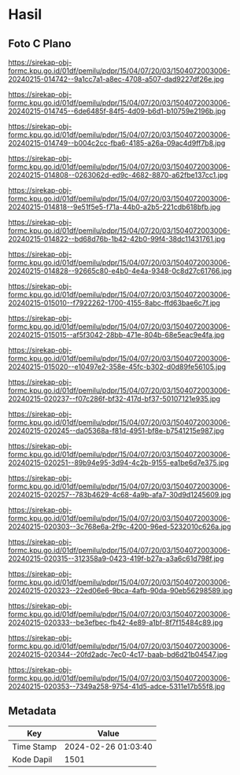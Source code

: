 # Hasil

## Foto C Plano

https://sirekap-obj-formc.kpu.go.id/01df/pemilu/pdpr/15/04/07/20/03/1504072003006-20240215-014742--9a1cc7a1-a8ec-4708-a507-dad9227df26e.jpg

https://sirekap-obj-formc.kpu.go.id/01df/pemilu/pdpr/15/04/07/20/03/1504072003006-20240215-014745--6de6485f-84f5-4d09-b6d1-b10759e2196b.jpg

https://sirekap-obj-formc.kpu.go.id/01df/pemilu/pdpr/15/04/07/20/03/1504072003006-20240215-014749--b004c2cc-fba6-4185-a26a-09ac4d9ff7b8.jpg

https://sirekap-obj-formc.kpu.go.id/01df/pemilu/pdpr/15/04/07/20/03/1504072003006-20240215-014808--0263062d-ed9c-4682-8870-a62fbe137cc1.jpg

https://sirekap-obj-formc.kpu.go.id/01df/pemilu/pdpr/15/04/07/20/03/1504072003006-20240215-014818--9e51f5e5-f71a-44b0-a2b5-221cdb618bfb.jpg

https://sirekap-obj-formc.kpu.go.id/01df/pemilu/pdpr/15/04/07/20/03/1504072003006-20240215-014822--bd68d76b-1b42-42b0-99f4-38dc11431761.jpg

https://sirekap-obj-formc.kpu.go.id/01df/pemilu/pdpr/15/04/07/20/03/1504072003006-20240215-014828--92665c80-e4b0-4e4a-9348-0c8d27c61766.jpg

https://sirekap-obj-formc.kpu.go.id/01df/pemilu/pdpr/15/04/07/20/03/1504072003006-20240215-015010--f7922262-1700-4155-8abc-ffd63bae6c7f.jpg

https://sirekap-obj-formc.kpu.go.id/01df/pemilu/pdpr/15/04/07/20/03/1504072003006-20240215-015015--af5f3042-28bb-471e-804b-68e5eac9e4fa.jpg

https://sirekap-obj-formc.kpu.go.id/01df/pemilu/pdpr/15/04/07/20/03/1504072003006-20240215-015020--e10497e2-358e-45fc-b302-d0d89fe56105.jpg

https://sirekap-obj-formc.kpu.go.id/01df/pemilu/pdpr/15/04/07/20/03/1504072003006-20240215-020237--f07c286f-bf32-417d-bf37-50107121e935.jpg

https://sirekap-obj-formc.kpu.go.id/01df/pemilu/pdpr/15/04/07/20/03/1504072003006-20240215-020245--da05368a-f81d-4951-bf8e-b7541215e987.jpg

https://sirekap-obj-formc.kpu.go.id/01df/pemilu/pdpr/15/04/07/20/03/1504072003006-20240215-020251--89b94e95-3d94-4c2b-9155-ea1be6d7e375.jpg

https://sirekap-obj-formc.kpu.go.id/01df/pemilu/pdpr/15/04/07/20/03/1504072003006-20240215-020257--783b4629-4c68-4a9b-afa7-30d9d1245609.jpg

https://sirekap-obj-formc.kpu.go.id/01df/pemilu/pdpr/15/04/07/20/03/1504072003006-20240215-020303--3c768e6a-2f9c-4200-96ed-5232010c626a.jpg

https://sirekap-obj-formc.kpu.go.id/01df/pemilu/pdpr/15/04/07/20/03/1504072003006-20240215-020315--312358a9-0423-419f-b27a-a3a6c61d798f.jpg

https://sirekap-obj-formc.kpu.go.id/01df/pemilu/pdpr/15/04/07/20/03/1504072003006-20240215-020323--22ed06e6-9bca-4afb-90da-90eb56298589.jpg

https://sirekap-obj-formc.kpu.go.id/01df/pemilu/pdpr/15/04/07/20/03/1504072003006-20240215-020333--be3efbec-fb42-4e89-a1bf-8f7f15484c89.jpg

https://sirekap-obj-formc.kpu.go.id/01df/pemilu/pdpr/15/04/07/20/03/1504072003006-20240215-020344--20fd2adc-7ec0-4c17-baab-bd6d21b04547.jpg

https://sirekap-obj-formc.kpu.go.id/01df/pemilu/pdpr/15/04/07/20/03/1504072003006-20240215-020353--7349a258-9754-41d5-adce-5311e17b55f8.jpg


## Metadata

| Key        | Value               |
| ---------- | ------------------- |
| Time Stamp | 2024-02-26 01:03:40 |
| Kode Dapil | 1501                |



